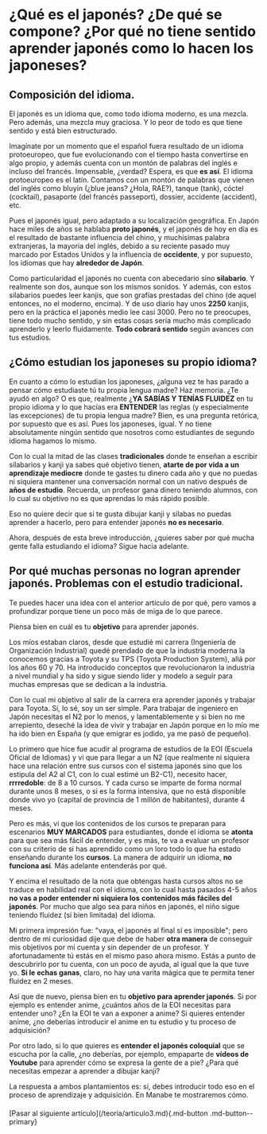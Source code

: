 # ¿Qué es el japonés? ¿De qué se compone? ¿Por qué no tiene sentido aprender japonés como lo hacen los japoneses?

## Composición del idioma.
El japonés es un idioma que, como todo idioma moderno, es una mezcla. Pero además, una mezcla muy graciosa. Y lo peor de todo es que tiene sentido y está bien estructurado.

Imagínate por un momento que el español fuera resultado de un idioma protoeuropeo, que fue evolucionando con el tiempo hasta convertirse en algo propio, y además cuenta con un montón de palabras del inglés e incluso del francés. Impensable, ¿verdad? 
Espera, es que **es así**. El idioma protoeuropeo es el latín. Contamos con un montón de palabras que vienen del inglés como bluyín (¿blue jeans? ¿Hola, RAE?), tanque (tank), cóctel (cocktail), pasaporte (del francés passeport), dossier, accidente (accident), etc.

Pues el japonés igual, pero adaptado a su localización geográfica. En Japón hace miles de años se hablaba **proto japonés**, y el japonés de hoy en día es el resultado de bastante influencia del chino, y muchísimas palabra extranjeras, la mayoría del inglés, debido a su reciente pasado muy marcado por Estados Unidos y la influencia de **occidente**, y por supuesto, los idiomas que hay **alrededor de Japón**.

Como particularidad el japonés no cuenta con abecedario sino **silabario**. Y realmente son dos, aunque son los mismos sonidos. Y además, con estos silabarios puedes leer kanjis, que son grafías prestadas del chino (de aquel entonces, no el moderno, encima). Y de uso diario hay unos **2250** kanjis, pero en la práctica el japonés medio lee casi 3000. 
Pero no te preocupes, tiene todo mucho sentido, y sin estas cosas sería mucho más complicado aprenderlo y leerlo fluidamente. **Todo cobrará sentido** según avances con tus estudios.

## ¿Cómo estudian los japoneses su propio idioma?
En cuanto a cómo lo estudian los japoneses, ¿alguna vez te has parado a pensar cómo estudiaste tú tu propia lengua madre? Haz memoria. 
¿Te ayudó en algo? O es que, realmente ¿**YA SABÍAS Y TENÍAS FLUIDEZ** en tu propio idioma y lo que hacías era **ENTENDER** las reglas (y especialmente las excepciones) de tu propia lengua madre?
Bien, es una pregunta retórica, por supuesto que es así. Pues los japoneses, igual. Y no tiene absolutamente ningún sentido que nosotros como estudiantes de segundo idioma hagamos lo mismo.

Con lo cual la mitad de las clases **tradicionales** donde te enseñan a escribir silabarios y kanji ya sabes qué objetivo tienen, **atarte de por vida a un aprendizaje mediocre** donde te gastes tu dinero cada año y que no puedas ni siquiera mantener una conversación normal con un nativo después de **años de estudio**. Recuerda, un profesor gana dinero teniendo alumnos, con lo cual su objetivo no es que aprendas lo más rápido posible.

Eso no quiere decir que si te gusta dibujar kanji y sílabas no puedas aprender a hacerlo, pero para entender japonés **no es necesario**.

Ahora, después de esta breve introducción, ¿quieres saber por qué mucha gente falla estudiando el idioma? Sigue hacia adelante.

## Por qué muchas personas no logran aprender japonés. Problemas con el estudio tradicional.
Te puedes hacer una idea con el anterior artículo de por qué, pero vamos a profundizar porque tiene un poco más de miga de lo que parece.

Piensa bien en cuál es tu **objetivo** para aprender japonés. 

Los míos estaban claros, desde que estudié mi carrera (Ingeniería de Organización Industrial) quedé prendado de que la industria moderna la conocemos gracias a Toyota y su TPS (Toyota Production System), allá por los años 60 y 70. Ha introducido conceptos que revolucionaron la industria a nivel mundial y ha sido y sigue siendo líder y modelo a seguir para muchas empresas que se dedican a la industria. 

Con lo cual mi objetivo al salir de la carrera era aprender japonés y trabajar para Toyota. Sí, lo sé, soy un ser simple. Para trabajar de ingeniero en Japón necesitas el N2 por lo menos, y lamentablemente y si bien no me arrepiento, deseché la idea de vivir y trabajar en Japón porque en lo mío me ha ido bien en España (y que emigrar es jodido, ya me pasó de pequeño).

Lo primero que hice fue acudir al programa de estudios de la EOI (Escuela Oficial de Idiomas) y vi que para llegar a un N2 (que realmente ni siquiera hace una relación entre sus cursos con el sistema japonés sino que los estipula del A2 al C1, con lo cual estimé un B2-C1), necesito hacer, **rrrredoble**: de 8 a 10 cursos. Y cada curso se imparte de forma normal durante unos 8 meses, o si es la forma intensiva, que no está disponible donde vivo yo (capital de provincia de 1 millón de habitantes), durante 4 meses.

Pero es más, vi que los contenidos de los cursos te preparan para escenarios **MUY MARCADOS** para estudiantes, donde el idioma se **atonta** para que sea más fácil de entender, y es más, te va a evaluar un profesor con su criterio de si has aprendido como un loro todo lo que ha estado enseñando durante los **cursos**. La manera de adquirir un idioma, **no funciona así**. Más adelante entenderás por qué.

Y encima el resultado de la nota que obtengas hasta cursos altos no se traduce en habilidad real con el idioma, con lo cual hasta pasados 4-5 años **no vas a poder entender ni siquiera los** **contenidos más fáciles del japonés**. Por mucho que algo sea para niños en japonés, el niño sigue teniendo fluidez (si bien limitada) del idioma.

Mi primera impresión fue: "vaya, el japonés al final sí es imposible"; pero dentro de mi curiosidad dije que debe de haber **otra manera** de conseguir mis objetivos por mi cuenta y sin depender de un profesor.
Y afortunadamente tú estás en el mismo paso ahora mismo. Estás a punto de descubrirlo por tu cuenta, con un poco de ayuda, al igual que la que tuve yo.
**Si le echas ganas**, claro, no hay una varita mágica que te permita tener fluidez en 2 meses.

Así que de nuevo, piensa bien en tu **objetivo para aprender japonés**. 
Si por ejemplo es entender anime, ¿cuántos años de la EOI necesitas para entender uno? ¿En la EOI te van a exponer a anime? Si quieres entender anime, ¿no deberías introducir el anime en tu estudio y tu proceso de adquisición? 

Por otro lado, si lo que quieres es **entender el japonés coloquial** que se escucha por la calle, ¿no deberías, por ejemplo, empaparte de **vídeos de Youtube** para aprender cómo se expresa la gente de a pie? ¿Para qué necesitas empezar a aprender a dibujar kanji? 

La respuesta a ambos plantamientos es: sí, debes introducir todo eso en el proceso de aprendizaje y adquisición. En Manabe te mostraremos cómo.


<div style="margin-top: 20px;width:full;display:flex;justify-content:center;" markdown="1">
  [Pasar al siguiente artículo](/teoria/articulo3.md){.md-button .md-button--primary}
</div>
